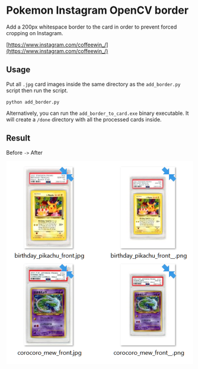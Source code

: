 # Pokemon Instagram OpenCV border

Add a 200px whitespace border to the card in order to prevent forced cropping on Instagram. 

[https://www.instagram.com/coffeewin_/](https://www.instagram.com/coffeewin_/)

## Usage

Put all `.jpg` card images inside the same directory as the `add_border.py` script then run the script. 

```
python add_border.py
```

Alternatively, you can run the `add_border_to_card.exe` binary executable. It will create a `/done` directory with all the processed cards inside. 

## Result

Before `->` After

![](docs/example.png)
